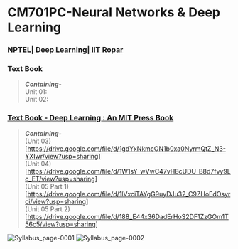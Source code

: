# CM701PC-Neural Networks & Deep Learning

### [NPTEL| Deep Learning| IIT Ropar](https://onlinecourses.nptel.ac.in/noc23_cs110/preview)


### Text Book

> <b><i>Containing-</b></i><br/>
> Unit 01: <br/>
> Unit 02: <br/>

### [Text Book - Deep Learning : An MIT Press Book](https://drive.google.com/file/d/1TDdT4tGUNFRu505kJWABjT4Ssc64s_HE/view?usp=drive_link)

> <b><i>Containing-</b></i><br/>
> (Unit 03)[https://drive.google.com/file/d/1gdYxNkmcON1b0xa0NyrmQtZ_N3-YXIwr/view?usp=sharing]<br/>
> (Unit 04)[https://drive.google.com/file/d/1W1sY_wVwC47vH8cUDU_B8d7fvy9Lc_ET/view?usp=sharing]<br/>
> (Unit 05 Part 1)[https://drive.google.com/file/d/1lVxciTAYgG9uyDJu32_C9ZHoEdOsyrci/view?usp=sharing]<br/>
> (Unit 05 Part 2)[https://drive.google.com/file/d/188_E44x36DadErHoS2DF1ZzGOm1T56c5/view?usp=sharing]<br/>


![Syllabus_page-0001](https://github.com/get002/CSM_IVyr_NN-DL/assets/96179184/640d3a74-5e9b-4d2f-b7d5-59d5491cb1b7)
![Syllabus_page-0002](https://github.com/get002/CSM_IVyr_NN-DL/assets/96179184/b44cb50d-da6f-4fd5-a970-639fb442eb34)
